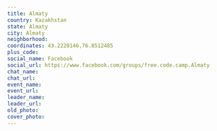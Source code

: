 ```yaml
---
title: Almaty
country: Kazakhstan
state: Almaty
city: Almaty
neighborhood: 
coordinates: 43.2220146,76.8512485
plus_code:
social_name: Facebook
social_url: https://www.facebook.com/groups/free.code.camp.Almaty
chat_name:
chat_url:
event_name:
event_url:
leader_name:
leader_url:
old_photo: 
cover_photo:
---
```

